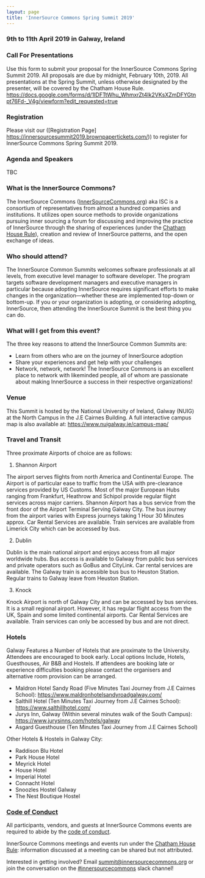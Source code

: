 ```yaml
---
layout: page
title: 'InnerSource Commons Spring Summit 2019'
---
```


### 9th to 11th April 2019 in Galway, Ireland

### Call For Presentations
Use this form to submit your proposal for the InnerSource Commons Spring Summit 2019. All proposals are due by midnight, February 10th, 2019. All presentations at the Spring Summit, unless otherwise designated by the presenter, will be covered by the Chatham House Rule. 
https://docs.google.com/forms/d/1IDFTtWhu_WhmxrZt4Ik2VKsXZmDFYGtnpt76Fd-_V4g/viewform?edit_requested=true

### Registration
Please visit our ([Registration Page] https://innersourcesummit2019.brownpapertickets.com/)) to register for InnerSource Commons Spring Summit 2019.

### Agenda and Speakers
TBC

### What is the InnerSource Commons?

The InnerSource Commons ([InnerSourceCommons.org](http://innersourcecommons.org)) aka ISC is a consortium of representatives from almost a hundred companies and institutions. It utilizes open source methods to provide organizations pursuing inner sourcing a forum for discussing and improving the practice of InnerSource through the sharing of experiences (under the [Chatham House Rule](https://www.chathamhouse.org/about/chatham-house-rule)), creation and review of InnerSource patterns, and the open exchange of ideas.
  
### Who should attend?

The InnerSource Common Summits welcomes software professionals at all levels, from executive level manager to software developer.  The program targets software development managers and executive managers in particular because adopting InnerSource requires significant efforts to make changes in the organization—whether these are implemented top-down or bottom-up. If you or your organization is adopting, or considering adopting, InnerSource, then attending the InnerSource Summit is the best thing you can do.
   
### What will I get from this event?

The three key reasons to attend the InnerSource Common Summits are:

* Learn from others who are on the journey of InnerSource adoption
* Share your experiences and get help with your challenges
* Network, network, network! The InnerSource Commons is an excellent place to network with likeminded people, all of whom are passionate about making InnerSource a success in their respective organizations!

### Venue
This Summit is hosted by the National University of Ireland, Galway (NUIG) at the North Campus in the J.E Cairnes Building. A full interactive campus map is also available at: https://www.nuigalway.ie/campus-map/

### Travel and Transit

Three proximate Airports of choice are as follows:

1. Shannon Airport

The airport serves flights from north America and Continental Europe. The Airport is of particular ease to traffic from the USA with pre-clearance services provided by US Customs. Most of the major European Hubs ranging from Frankfurt, Heathrow and Schipol provide regular flight services across major carriers. Shannon Airport has a bus service from the front door of the Airport Terminal Serving Galway City. The bus journey from the airport varies with Express journeys taking 1 Hour 30 Minutes approx. Car Rental Services are available. Train services are available from Limerick City which can be accessed by bus.

2. Dublin

Dublin is the main national airport and enjoys access from all major worldwide hubs. Bus access is available to Galway from public bus services and private operators such as GoBus and CityLink. Car rental services are available. The Galway train is accessible bus bus to Heuston Station. Regular trains to Galway leave from Heuston Station.

3. Knock

Knock Airport is north of Galway City and can be accessed by bus services. It is a small regional airport. However, it has regular flight access from the UK, Spain and some limited continental airports. Car Rental Services are available. Train services can only be accessed by bus and are not direct.

### Hotels
Galway Features a Number of Hotels that are proximate to the University. Attendees are encouraged to book early. Local options Include, Hotels, Guesthouses, Air B&B and Hostels. If attendees are booking late or experience difficulties booking please contact the organisers and alternative room provision can be arranged.

* Maldron Hotel Sandy Road (Five Minutes Taxi Journey from J.E Cairnes School): https://www.maldronhotelsandyroadgalway.com/ 
* Salthill Hotel (Ten Minutes Taxi Journey from J.E Cairnes School): https://www.salthillhotel.com/ 
* Jurys Inn, Galway (Within several minutes walk of the South Campus): https://www.jurysinns.com/hotels/galway 
* Asgard Guesthouse (Ten Minutes Taxi Journey from J.E Cairnes School)

Other Hotels & Hostels in Galway City:
* Raddison Blu Hotel
* Park House Hotel
* Meyrick Hotel
* House Hotel
* Imperial Hotel
* Connacht Hotel
* Snoozles Hostel Galway
* The Nest Boutique Hostel

### [Code of Conduct](/InnerSourceCommons/events/conduct/)

All participants, vendors, and guests at InnerSource Commons events are required to abide by the [code of conduct](/InnerSourceCommons/events/conduct/). 

InnerSource Commons meetings and events run under the [Chatham House Rule](https://en.wikipedia.org/wiki/Chatham_House_Rule): information discussed at a meeting can be shared but not attributed.

Interested in getting involved? Email <summit@innersourcecommons.org> or join the conversation on the [#innersourcecommons](https://isc-inviter.herokuapp.com/) slack channel!
